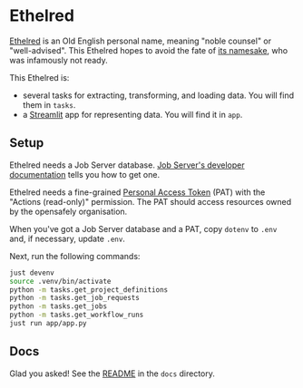 # Ethelred

[Ethelred][1] is an Old English personal name, meaning "noble counsel" or "well-advised".
This Ethelred hopes to avoid the fate of [its namesake][2],
who was infamously not ready.

This Ethelred is:

* several tasks for extracting, transforming, and loading data.
  You will find them in `tasks`.
* a [Streamlit][] app for representing data.
  You will find it in `app`.

## Setup

Ethelred needs a Job Server database.
[Job Server's developer documentation][3] tells you how to get one.

Ethelred needs a fine-grained [Personal Access Token][4] (PAT) with the "Actions (read-only)" permission.
The PAT should access resources owned by the opensafely organisation.

When you've got a Job Server database and a PAT,
copy `dotenv` to `.env` and, if necessary, update `.env`.

Next, run the following commands:

```sh
just devenv
source .venv/bin/activate
python -m tasks.get_project_definitions
python -m tasks.get_job_requests
python -m tasks.get_jobs
python -m tasks.get_workflow_runs
just run app/app.py
```

## Docs

Glad you asked!
See the [README](docs/README.md) in the `docs` directory.

[1]: https://en.wikipedia.org/wiki/%C3%86thelred
[2]: https://en.wikipedia.org/wiki/%C3%86thelred_the_Unready
[3]: https://github.com/opensafely-core/job-server/blob/main/DEVELOPERS.md
[4]: https://github.com/settings/personal-access-tokens
[Streamlit]: https://streamlit.io/
